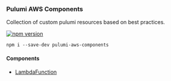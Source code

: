 ### Pulumi AWS Components

Collection of custom pulumi resources based on best practices.

[![npm version](https://badge.fury.io/js/pulumi-aws-components.svg)](https://www.npmjs.com/pulumi-aws-components)

`npm i --save-dev pulumi-aws-components`

#### Components

- [LambdaFunction](src/LambdaFunction.ts)
